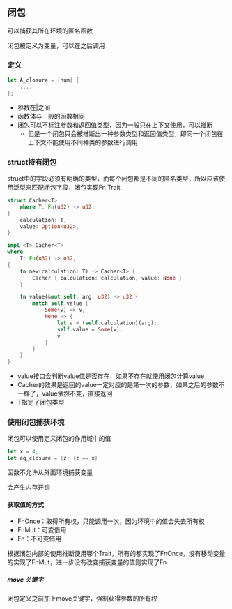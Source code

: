 ## 闭包

可以捕获其所在环境的匿名函数

闭包被定义为变量，可以在之后调用

### 定义

```rust
let A_closure = |num| {
    ....
};
```

- 参数在|之间
- 函数体与一般的函数相同
- 闭包可以不标注参数和返回值类型，因为一般只在上下文使用，可以推断
  - 但是一个闭包只会被推断出一种参数类型和返回值类型，即同一个闭包在上下文不能使用不同种类的参数进行调用

### struct持有闭包

struct中的字段必须有明确的类型，而每个闭包都是不同的匿名类型，所以应该使用泛型来匹配闭包字段，闭包实现Fn Trait

```rust
struct Cacher<T>
    where T: Fn(u32) -> u32,
{
    calculation: T,
    value: Option<u32>,
}

impl <T> Cacher<T> 
where 
    T: Fn(u32) -> u32,
{
    fn new(calculation: T) -> Cacher<T> {
        Cacher { calculation: calculation, value: None }
    }

    fn value(&mut self, arg: u32) -> u32 {
        match self.value {
            Some(v) => v,
            None => {
                let v = (self.calculation)(arg);
                self.value = Some(v);
                v
            }
        }
    }
}
```

- value接口会判断value值是否存在，如果不存在就使用闭包计算value
- Cacher的效果是返回的value一定对应的是第一次的参数，如果之后的参数不一样了，value依然不变，直接返回
- T指定了闭包类型



### 使用闭包捕获环境

闭包可以使用定义闭包的作用域中的值

```rust
let x = 4;
let eq_closure = |z| {z == x}
```

函数不允许从外面环境捕获变量

会产生内存开销

#### 获取值的方式

- FnOnce：取得所有权，只能调用一次，因为环境中的值会失去所有权
- FnMut：可变借用
- Fn：不可变借用

根据闭包内部的使用推断使用哪个Trait，所有的都实现了FnOnce，没有移动变量的实现了FnMut，进一步没有改变捕获变量的值则实现了Fn

##### move 关键字

闭包定义之前加上move关键字，强制获得参数的所有权